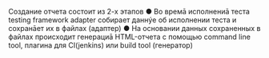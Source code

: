 Создание отчета состоит из 2-х этапов 
● Во времā исполнениā теста testing framework adapter собирает даннýе об исполнении теста и сохранāет их в файлах (адаптер)
● На основании данных сохраненных в файлах происходит генерациā HTML-отчета с помощью command line tool, плагина для CI(jenkins) или build tool (генератор)